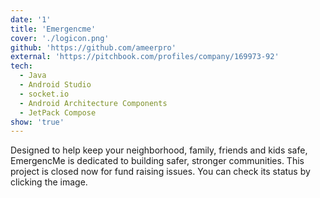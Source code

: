 ```yaml
---
date: '1'
title: 'Emergencme'
cover: './logicon.png'
github: 'https://github.com/ameerpro'
external: 'https://pitchbook.com/profiles/company/169973-92'
tech:
  - Java
  - Android Studio
  - socket.io
  - Android Architecture Components
  - JetPack Compose
show: 'true'
---
```


Designed to help keep your neighborhood, family, friends and kids safe, EmergencMe is dedicated to building safer, stronger communities. 
This project is closed now for fund raising issues. You can check its status by clicking the image.

